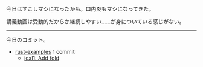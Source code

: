 今日はすこしマシになったかも。口内炎もマシになってきた。

講義動画は受動的だからか継続しやすい……が身についている感じがない。

---

今日のコミット。

- [rust-examples](https://github.com/bouzuya/rust-examples) 1 commit
  - [ical1: Add fold](https://github.com/bouzuya/rust-examples/commit/5ceeaaf1871e20aa8b7f45d8dbe68ebffa789e22)

